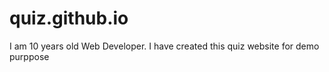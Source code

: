 # quiz.github.io
I am 10 years old Web Developer. I have created this quiz website for demo purppose
